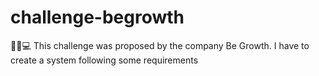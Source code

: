 # challenge-begrowth
👨‍💻💻 This challenge was proposed by the company Be Growth. I have to create a system following some requirements
